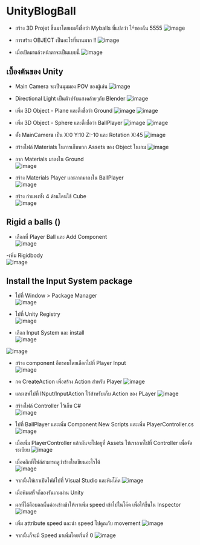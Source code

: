 # UnityBlogBall

 - สร้าง 3D Projet ขึ้นมาโดยผมตั้งชื่อว่า Myballs ที่แปลว่า ไ*่ของฉัน 5555
 ![image](https://user-images.githubusercontent.com/101574457/217548279-e56639ac-a64b-4ac8-97dc-4bb7a333a99b.png)

 - การสร้าง OBJECT เป็นอะไรที่นานมาก !! 
 ![image](https://user-images.githubusercontent.com/101574457/217549288-f7995d79-7e50-42d1-92a9-b838fee40282.png)

 - เมื่อเปิดมาแล้วหน้าตาจะเป็นแบบนี้
 ![image](https://user-images.githubusercontent.com/101574457/217549546-6bf3cf5a-077f-482d-b97c-5dc6a067daed.png)

## เบื้องต้นของ Unity
 - Main Camera จะเป็นมุมมอง POV ของผู้เล่น
 ![image](https://user-images.githubusercontent.com/101574457/217550826-d6343afc-a49e-46d5-b6ad-b2a35105b298.png)
 
 - Directional Light เป็นตัวปรับแสงคล้ายๆกับ Blender
![image](https://user-images.githubusercontent.com/101574457/217551036-10d05637-9f98-4e48-92ad-f5c2e43f9093.png)

 - เพิ่ม 3D Object - Plane และตึ้งชื่อว่า Ground
![image](https://user-images.githubusercontent.com/101574457/217551447-2e2523de-3c1d-4c16-9310-cb2f421720a2.png)
![image](https://user-images.githubusercontent.com/101574457/217551786-d78ca310-4dc1-4ad9-85c5-dcb8d2607b41.png)

 - เพิ่ม 3D Object - Sphere และตึ้งชื่อว่า BallPlayer
 ![image](https://user-images.githubusercontent.com/101574457/217552276-b5e6f568-145a-4c6c-9889-c4e494473e4f.png)
 ![image](https://user-images.githubusercontent.com/101574457/217552662-7f20a9ff-8277-4a99-97a2-66a809e7ad3d.png)

 - ตั้ง MainCamera เป็น X:0 Y:10 Z:-10 และ Rotation X:45
 ![image](https://user-images.githubusercontent.com/101574457/217553126-609b2e2d-3110-4bd2-886f-2295d02a89b1.png)

 - สร้างไฟล์ Materials ในการเก็บพวก Assets ของ Object ในเกม
 ![image](https://user-images.githubusercontent.com/101574457/217555386-92ec99e2-0a07-405f-9606-2bb436e986fa.png)

 - ลาก Materials มาลงใน Ground                                                              
 ![image](https://user-images.githubusercontent.com/101574457/217555881-b2a48b30-56d4-4e33-aca3-2ac92df47bb6.png)
 
 - สร้าง Materials Player และลากมาลงใน BallPlayer                                 
![image](https://user-images.githubusercontent.com/101574457/217556844-291eaad2-c4c2-4392-92d3-252bf3847a7a.png)

 - สร้าง กำแพงทั้ง 4 ด้านโดนใช้ Cube                                                 
 ![image](https://user-images.githubusercontent.com/101574457/217558625-2e61e692-da7c-43f9-a660-24a2988686f4.png)
## Rigid a balls ()
 - เลือกที่ Player Ball และ Add Component                                                   
![image](https://user-images.githubusercontent.com/101574457/217560808-fb2f93c9-ff42-4307-8b6b-6d224d17b19d.png)
 
 -เพิ่ม Rigidbody                                        
 ![image](https://user-images.githubusercontent.com/101574457/217561335-2387804e-7a4e-4c8b-a42d-92a45c2ed331.png)

 ## Install the Input System package
  - ไปที่ Window > Package Manager                                         
  ![image](https://user-images.githubusercontent.com/101574457/217561720-2a91209f-5c7a-43df-a53d-33f20a0c6584.png)

  - ไปที่ Unity Registry                                                      
  ![image](https://user-images.githubusercontent.com/101574457/217562284-3ce80c67-f44d-42cc-be81-7aa9e0bafae2.png)

  - เลือก Input System และ install                                              
  ![image](https://user-images.githubusercontent.com/101574457/217562572-316c8abf-fbde-4a9f-bdbf-eefb86047446.png)
  
  ![image](https://user-images.githubusercontent.com/101574457/217562868-34349891-6ec4-4a3b-abe2-a7c952527ea8.png)

  - สร้าง component อีกรอบโดยเลือกไปที่ Player Input                                                  
   ![image](https://user-images.githubusercontent.com/101574457/217563628-bf160f49-fc58-4853-aaff-78f701ff1106.png)

  - กด CreateAction เพื่อสร้าง Action สำหรับ Player
  ![image](https://user-images.githubusercontent.com/101574457/217564033-2770cb52-b951-4a34-ac29-04b3b450e5ec.png)
  
  - และเซฟไปที่ INput/InputAction ไว้สำหรับเก็บ Action ของ PLayer
  ![image](https://user-images.githubusercontent.com/101574457/217564311-3340ddb2-8584-49bf-bb36-bb032c043d06.png)

  - สร้างไฟล์ Controller ไว้เก็บ C#                                                              
![image](https://user-images.githubusercontent.com/101574457/217566747-47dd0325-7fb3-4cdf-9b68-17a1863b59a1.png)


  - ไปที่ BallPlayer และเพิ่ม Component New Scripts และเพิ่ม PlayerController.cs
  ![image](https://user-images.githubusercontent.com/101574457/217566312-0bbc31f4-c0dc-4a33-a5a8-6685422497c5.png)

  - เมื่อเพิ่ม PlayerController แล้วมันจะไปอยูที่ Assets ให้เราลากไปที่ Controller เพื่อจัดระเบียบ
![image](https://user-images.githubusercontent.com/101574457/217567363-81179255-832e-4a6c-921f-a0f556468d05.png)

  - เมื่อคลิกที่ไฟล์สามารถดูว่าข้างในเขียนอะไรได้                                                         
 ![image](https://user-images.githubusercontent.com/101574457/217568199-a849005d-a7a0-4898-b7c0-82a40bb8195b.png)

  - จากนั้นให้เราเปิดไฟล์ไปที่ Visual Studio และพิมโค๊ด
![image](https://user-images.githubusercontent.com/101574457/217577496-c2c24344-b21a-4306-813a-93879316f9ae.png)

  - เมื่อพิมเสร็จก็ลองรันเกมผ่าน Unity

  - ผลที่ได้คือบอลนั้นค่อนข้างช้าให้เราเพิ่ม speed เข้าไปในโค๊ด เพื่อให้ขึ้นใน Inspector
  ![image](https://user-images.githubusercontent.com/101574457/217578462-591014f0-2b5b-4180-b555-d91a7cc770c9.png)
 
  - เพิ่ม attribute speed และนำ speed ไปคูณกับ movement
  ![image](https://user-images.githubusercontent.com/101574457/217579102-dfc84954-99e7-4d94-8146-eea853d3a86a.png)

  - จากนั้นก็จะมี Speed มาเพิ่มโดยเริ่มที่ 0
 ![image](https://user-images.githubusercontent.com/101574457/217579560-115141bc-5785-418a-8264-bd53a55f7229.png)
